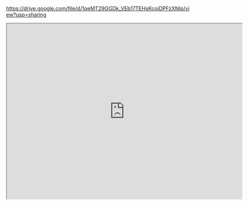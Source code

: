 https://drive.google.com/file/d/1qeMT29GGDk_VEb17TEHsKcoiDPFzXNIp/view?usp=sharing

<!DOCTYPE html>
<html>
<body>

<iframe src="https://drive.google.com/file/d/1qeMT29GGDk_VEb17TEHsKcoiDPFzXNIp/preview" width="640" height="480" allow="autoplay"></iframe>

  </body>
</html>
